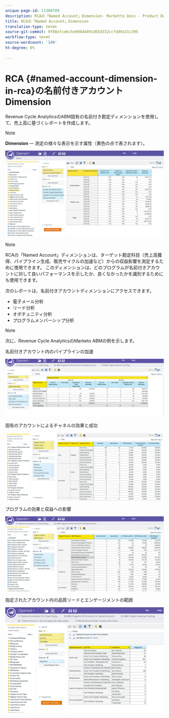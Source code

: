 ```yaml
---
unique-page-id: 11380789
description: RCAの「Named Account」Dimension- Marketto Docs - Product Documentation
title: RCAの「Named Account」Dimension
translation-type: tm+mt
source-git-commit: 9f88e7cebc5e9d0d4491d65d332ccfdd9a31c395
workflow-type: tm+mt
source-wordcount: '149'
ht-degree: 0%

---
```



# RCA {#named-account-dimension-in-rca}の名前付きアカウントDimension

Revenue Cycle AnalyticsのABM固有の名前付き勘定ディメンションを使用して、売上高に基づくレポートを作成します。

>[!NOTE]
>
>**Dimension**  — 測定の様々な表示を示す属性（黄色の点で表されます）。

![](assets/one-2.png)

>[!NOTE]
>
>RCAの「Named Account」ディメンションは、ターゲット勘定科目（売上高獲得、パイプライン生成、販売サイクルの加速など）からの収益影響を測定するために使用できます。 このディメンションは、どのプログラムが名前付きアカウントに対して良いパフォーマンスを示したか、良くなかったかを識別するためにも使用できます。

次のレポートは、名前付きアカウントディメンションにアクセスできます。

* 電子メール分析
* リード分析
* オポチュニティ分析
* プログラムメンバーシップ分析

>[!NOTE]
>
>次に、Revenue Cycle AnalyticsのMarketo ABMの例を示します。

名前付きアカウント内のパイプラインの加速

![](assets/two-1.png)

固有のアカウントによるチャネルの効果と成功

![](assets/three-2.png)

プログラムの効果と収益への影響

![](assets/four-3.png)

指定されたアカウント内の品質リードとエンゲージメントの範囲

![](assets/five-2.png)
